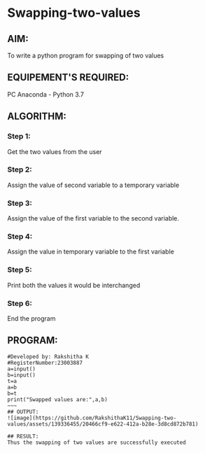 # Swapping-two-values
## AIM:
To write a python program for swapping of two values
## EQUIPEMENT'S REQUIRED: 
PC
Anaconda - Python 3.7
## ALGORITHM: 
### Step 1:
Get the two values from the user
### Step 2: 
Assign the value of second variable to a temporary variable 
### Step 3: 
Assign the value of the first variable to the second variable.
### Step 4:  
Assign the value in temporary variable to the first variable
### Step 5: 
Print both the values it would be interchanged
### Step 6: 
End the program
## PROGRAM:
```#Program to swap two values.
#Developed by: Rakshitha K
#RegisterNumber:23003887
a=input()
b=input()
t=a
a=b
b=t
print("Swapped values are:",a,b)
~~~
## OUTPUT:
![image](https://github.com/RakshithaK11/Swapping-two-values/assets/139336455/20466cf9-e622-412a-b28e-3d8cd872b781)

## RESULT:
Thus the swapping of two values are successfully executed



